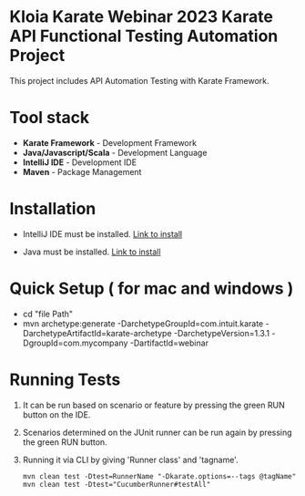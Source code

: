 # Kloia Karate Webinar 2023 Karate API Functional Testing Automation Project
   
   This project includes API Automation Testing with Karate Framework.

# Tool stack

* **Karate Framework** - Development Framework
* **Java/Javascript/Scala** - Development Language
* **IntelliJ IDE** - Development IDE
* **Maven** - Package Management

# Installation

* IntelliJ IDE must be installed. <a href="https://www.jetbrains.com/idea/download/">Link to install</a>

* Java must be installed. <a href="https://www.oracle.com/java/technologies/downloads/#java8">Link to install</a>


# Quick Setup ( for mac and windows )

* cd "file Path"
* mvn archetype:generate -DarchetypeGroupId=com.intuit.karate -DarchetypeArtifactId=karate-archetype -DarchetypeVersion=1.3.1 -DgroupId=com.mycompany -DartifactId=webinar

# Running Tests

1. It can be run based on scenario or feature by pressing the green RUN button on the IDE.


2. Scenarios determined on the JUnit runner can be run again by pressing the green RUN button.


3. Running it via CLI by giving 'Runner class' and 'tagname'.

   `mvn clean test -Dtest=RunnerName "-Dkarate.options=--tags @tagName"`
   `mvn clean test -Dtest="CucumberRunner#testAll"`
